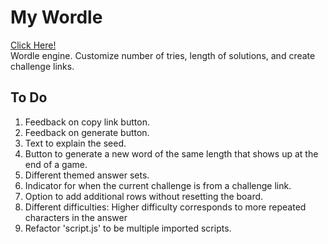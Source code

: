 # My Wordle
[Click Here!](https://phinziegler.github.io/My-Wordle/)<br>
Wordle engine. Customize number of tries, length of solutions, and create challenge links.

## To Do
<ol>
  <li>Feedback on copy link button.</li>
  <li>Feedback on generate button.</li>
  <li>Text to explain the seed.</li>
  <li>Button to generate a new word of the same length that shows up at the end of a game.</li>
  <li>Different themed answer sets.</li>
  <li>Indicator for when the current challenge is from a challenge link.</li>
  <li>Option to add additional rows without resetting the board.</li>
  <li>Different difficulties: Higher difficulty corresponds to more repeated characters in the answer</li>
  <li>Refactor 'script.js' to be multiple imported scripts.</li>
</ol>
